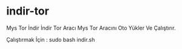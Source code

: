 # indir-tor
Mys Tor İndir
İndir Tor Aracı Mys Tor Aracını Oto Yükler Ve Çalıştırır.

Çalıştırmak İçin : sudo bash indir.sh
